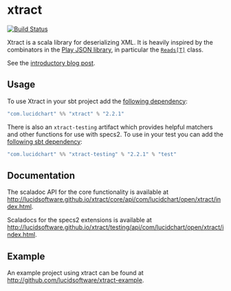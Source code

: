 # xtract
[![Build Status](https://travis-ci.com/lucidsoftware/xtract.svg?branch=master)](https://travis-ci.com/lucidsoftware/xtract)

Xtract is a scala library for deserializing XML. It is heavily inspired by the combinators in the [Play JSON library][1], in particular the [`Reads[T]`][2] class.

See the [introductory blog post](https://www.lucidchart.com/techblog/2016/07/12/introducing-xtract-a-new-xml-deserialization-library-for-scala/).

## Usage

To use Xtract in your sbt project add the [following dependency](https://mvnrepository.com/artifact/com.lucidchart/xtract):

``` scala
"com.lucidchart" %% "xtract" % "2.2.1"
```

There is also an `xtract-testing` artifact which provides helpful matchers and other functions for use with
specs2. To use in your test you can add the [following sbt dependency](https://mvnrepository.com/artifact/com.lucidchart/xtract-testing):

``` scala
"com.lucidchart" %% "xtract-testing" % "2.2.1" % "test"
```

## Documentation

The scaladoc API for the core functionality is available at http://lucidsoftware.github.io/xtract/core/api/com/lucidchart/open/xtract/index.html.

Scaladocs for the specs2 extensions is available at http://lucidsoftware.github.io/xtract/testing/api/com/lucidchart/open/xtract/index.html.

## Example

An example project using xtract can be found at http://github.com/lucidsoftware/xtract-example.

[1]: https://www.playframework.com/documentation/2.5.x/ScalaJsonCombinators
[2]: https://www.playframework.com/documentation/2.5.x/api/scala/index.html#play.api.libs.json.Reads
